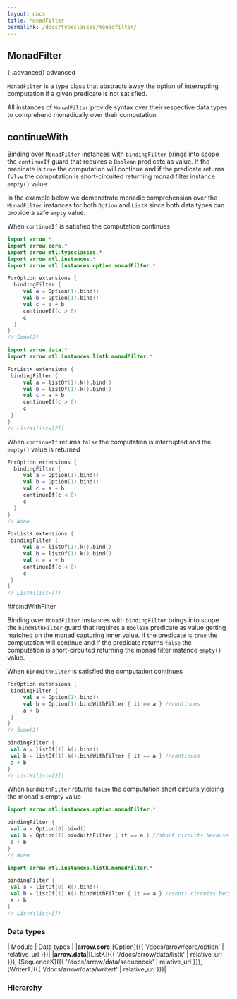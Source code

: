 ```yaml
---
layout: docs
title: MonadFilter
permalink: /docs/typeclasses/monadfilter/
---
```


## MonadFilter

{:.advanced}
advanced

`MonadFilter` is a type class that abstracts away the option of interrupting computation if a given predicate is not satisfied.

All instances of `MonadFilter` provide syntax over their respective data types to comprehend monadically over their computation:

## continueWith

Binding over `MonadFilter` instances with `bindingFilter` brings into scope the `continueIf` guard that requires a `Boolean` predicate as value. If the predicate is `true` the computation will continue and if the predicate returns `false` the computation is short-circuited returning monad filter instance `empty()` value.

In the example below we demonstrate monadic comprehension over the `MonadFilter` instances for both `Option` and `ListK` since both data types can provide a safe `empty` value.

When `continueIf` is satisfied the computation continues

```kotlin
import arrow.*
import arrow.core.*
import arrow.mtl.typeclasses.*
import arrow.mtl.instances.*
import arrow.mtl.instances.option.monadFilter.*

ForOption extensions { 
  bindingFilter {
     val a = Option(1).bind()
     val b = Option(1).bind()
     val c = a + b
     continueIf(c > 0)
     c
  }
}
// Some(2)
```

```kotlin
import arrow.data.*
import arrow.mtl.instances.listk.monadFilter.*

ForListK extensions { 
 bindingFilter {
     val a = listOf(1).k().bind()
     val b = listOf(1).k().bind()
     val c = a + b
     continueIf(c > 0)
     c
 }
}
// ListK(list=[2])
```

When `continueIf` returns `false` the computation is interrupted and the `empty()` value is returned

```kotlin
ForOption extensions {
  bindingFilter {
     val a = Option(1).bind()
     val b = Option(1).bind()
     val c = a + b
     continueIf(c < 0)
     c
  }
}
// None
```

```kotlin
ForListK extensions {
 bindingFilter {
     val a = listOf(1).k().bind()
     val b = listOf(1).k().bind()
     val c = a + b
     continueIf(c < 0)
     c
 }
}
// ListK(list=[])
```

##bindWithFilter

Binding over `MonadFilter` instances with `bindingFilter` brings into scope the `bindWithFilter` guard that requires a `Boolean` predicate as value getting matched on the monad capturing inner value. If the predicate is `true` the computation will continue and if the predicate returns `false` the computation is short-circuited returning the monad filter instance `empty()` value.

When `bindWithFilter` is satisfied the computation continues

```kotlin
ForOption extensions { 
 bindingFilter {
     val a = Option(1).bind()
     val b = Option(1).bindWithFilter { it == a } //continues
     a + b
 }
}
// Some(2)
```

```kotlin
bindingFilter {
 val a = listOf(1).k().bind()
 val b = listOf(1).k().bindWithFilter { it == a } //continues
 a + b
}
// ListK(list=[2])
```

When `bindWithFilter` returns `false` the computation short circuits yielding the monad's empty value

```kotlin
import arrow.mtl.instances.option.monadFilter.*

bindingFilter {
 val a = Option(0).bind()
 val b = Option(1).bindWithFilter { it == a } //short circuits because a is 0
 a + b
}
// None
```

```kotlin
import arrow.mtl.instances.listk.monadFilter.*

bindingFilter {
 val a = listOf(0).k().bind()
 val b = listOf(1).k().bindWithFilter { it == a } //short circuits because a is 0
 a + b
}
// ListK(list=[])
```

### Data types

| Module | Data types |
|__arrow.core__|[Option]({{ '/docs/arrow/core/option' | relative_url }})|
|__arrow.data__|[ListK]({{ '/docs/arrow/data/listk' | relative_url }}), [SequenceK]({{ '/docs/arrow/data/sequencek' | relative_url }}), [WriterT]({{ '/docs/arrow/data/writert' | relative_url }})|

### Hierarchy

<canvas id="hierarchy-diagram"></canvas>
<script>
  drawNomNomlDiagram('hierarchy-diagram', 'diagram.nomnol')
</script>


